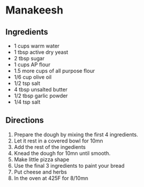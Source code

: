 # Manakeesh

## Ingredients

* 1 cups warm water
* 1 tbsp active dry yeast
* 2 tbsp sugar
* 1 cups AP flour
* 1.5 more cups of all purpose flour
* 1/6 cup olive oil
* 1/2 tsp salt
* 4 tbsp unsalted butter
* 1/2 tbsp garlic powder
* 1/4 tsp salt

## Directions
1. Prepare the dough by mixing the first 4 ingredients.
2. Let it rest in a covered bowl for 10mn
3. Add the rest of the ingedients
4. Knead the dough for 10mn until smooth.
5. Make little pizza shape
6. Use the final 3 ingredients to paint your bread
7. Put cheese and herbs
8. In the oven at 425F for 8/10mn
